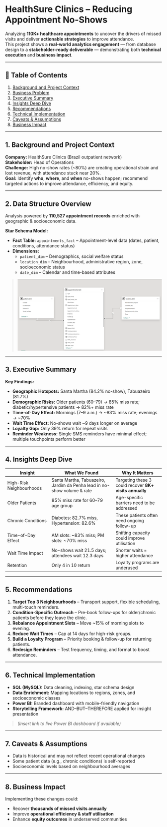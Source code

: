 # HealthSure Clinics – Reducing Appointment No-Shows

Analyzing **110K+ healthcare appointments** to uncover the drivers of missed visits and deliver **actionable strategies** to improve attendance.  
This project shows a **real-world analytics engagement** — from database design to a **stakeholder-ready deliverable** — demonstrating both **technical execution** and **business impact**.

---

## 📌 Table of Contents
1. [Background and Project Context](#1-background-and-project-context)
2. [Business Problem](#2-data-structure-overview)
3. [Executive Summary](#3-executive-summary)
4. [Insights Deep Dive](#4-insights-deep-dive)
5. [Recommendations](#5-recommendations)
6. [Technical Implementation](#7-technical-implementation)
7. [Caveats & Assumptions](#8-caveats--assumptions)
8. [Business Impact](#9-business-impact)

---

## 1. Background and Project Context
**Company:** HealthSure Clinics (Brazil outpatient network)  
**Stakeholder:** Head of Operations  
**Challenge:** High no-show rates (~80%) are creating operational strain and lost revenue, with attendance stuck near 20%.  
**Goal:** Identify **who**, **where**, and **when** no-shows happen; recommend targeted actions to improve attendance, efficiency, and equity.  

---

## 2. Data Structure Overview
Analysis powered by **110,527 appointment records** enriched with geographic & socioeconomic data.  

**Star Schema Model:**  
- **Fact Table:** `appointments_fact` – Appointment-level data (dates, patient, conditions, attendance status)  
- **Dimensions:**  
  - `patient_dim` – Demographics, social welfare status  
  - `location_dim` – Neighbourhood, administrative region, zone, socioeconomic status  
  - `date_dim` – Calendar and time-based attributes  

> ![HealthSure Appointments ERD](ERD_HealthSure_Appointments_Dashboard_PNG.png)

---

## 3. Executive Summary

**Key Findings:**  
- **Geographic Hotspots:** Santa Martha (84.2% no-show), Tabuazeiro (81.7%)  
- **Demographic Risks:** Older patients (60–79) → 85% miss rate; diabetic/hypertensive patients → 82%+ miss rate  
- **Time-of-Day Effect:** Mornings (7–9 a.m.) → ~83% miss rate; evenings → ~70%  
- **Wait Time Effect:** No-shows wait ~9 days longer on average  
- **Loyalty Gap:** Only 39% return for repeat visits  
- **Reminder Weakness:** Single SMS reminders have minimal effect; multiple touchpoints perform better  

---

## 4. Insights Deep Dive

| Insight | What We Found | Why It Matters |
| --- | --- | --- |
| High-Risk Neighbourhoods | Santa Martha, Tabuazeiro, Jardim da Penha lead in no-show volume & rate | Targeting these 3 could recover **8K+ visits annually** |
| Older Patients | 85% miss rate for 60–79 age group | Age-specific barriers need to be addressed |
| Chronic Conditions | Diabetes: 82.7% miss, Hypertension: 82.6% | These patients often need ongoing follow-up |
| Time-of-Day Effect | AM slots: ~83% miss; PM slots: ~70% miss | Shifting capacity could improve utilisation |
| Wait Time Impact | No-shows wait 21.5 days; attendees wait 12.3 days | Shorter waits = higher attendance |
| Retention | Only 4 in 10 return | Loyalty programs are underused |

---

## 5. Recommendations
1. **Target Top 3 Neighbourhoods** – Transport support, flexible scheduling, multi-touch reminders.  
2. **Condition-Specific Outreach** – Pre-book follow-ups for older/chronic patients before they leave the clinic.  
3. **Rebalance Appointment Slots** – Move ~15% of morning slots to evening.  
4. **Reduce Wait Times** – Cap at 14 days for high-risk groups.  
5. **Build a Loyalty Program** – Priority booking & follow-up for returning patients.  
6. **Redesign Reminders** – Test frequency, timing, and format to boost attendance.  

---

## 6. Technical Implementation
- **SQL (MySQL):** Data cleaning, indexing, star schema design  
- **Data Enrichment:** Mapping locations to regions, zones, and socioeconomic classes  
- **Power BI:** Branded dashboard with mobile-friendly navigation  
- **Storytelling Framework:** AND–BUT–THEREFORE applied for insight presentation  

> *(Insert link to live Power BI dashboard if available)*

---

## 7. Caveats & Assumptions
- Data is historical and may not reflect recent operational changes  
- Some patient data (e.g., chronic conditions) is self-reported  
- Socioeconomic levels based on neighbourhood averages  

---

## 8. Business Impact
Implementing these changes could:  
- Recover **thousands of missed visits annually**  
- Improve **operational efficiency & staff utilisation**  
- Enhance **equity outcomes** in underserved communities  
